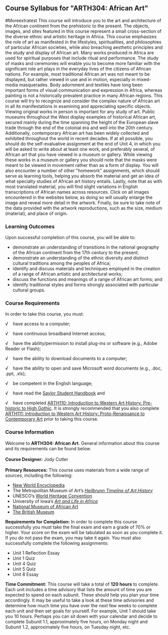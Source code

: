 Course Syllabus for "ARTH304: African Art"
------------------------------------------
#Moreextratest
This course will introduce you to the art and architecture of the
African continent from the prehistoric to the present. The objects,
images, and sites featured in this course represent a small
cross-section of the diverse ethnic and artistic heritage in Africa.
This course emphasizes the role of art as manifested in the lifestyles,
spiritualities, and philosophies of particular African societies, while
also breaching aesthetic principles and the study and display of African
art. Many works produced in Africa are used for spiritual purposes that
include ritual and performance. The study of masks and ceremonies will
enable you to become more familiar with the significant role art plays
in the everyday lives of the citizens of African nations. For example,
most traditional African art was not meant to be displayed, but rather
viewed in use and in motion, especially in mixed-media masquerades. Body
adornment and textiles have long been important forms of visual
communication and expression in Africa, whereas painting is not a
historically prevalent practice in many African regions. This course
will try to recognize and consider the complex nature of African art in
all its manifestations in examining and appreciating specific objects.
Viewing original works in person is important for any study of art.
Public museums throughout the West display examples of historical
African art, secured mainly during the time spanning the height of the
European slave trade through the end of the colonial era and well into
the 20th century. Additionally, contemporary African art has been widely
collected and exhibited throughout the world in recent decades. If at
all possible, you should do the self-evaluative assignment at the end of
Unit 4, in which you will be asked to write about at least one work, and
preferably several, of African art that you have viewed in a museum or
gallery. While viewing these works in a museum or gallery you should
note that the masks were meant to be viewed in movement rather than as a
form of display. You will also encounter a number of other "homework"
assignments, which should serve as learning tools, helping you absorb
the material and get an idea of what specialty studies of African art
history entails. Lastly, note that as with most translated material, you
will find slight variations in English transcriptions of African names
across resources. Click on all images encountered in the websites below,
as doing so will usually enlarge the image and reveal more detail in the
artwork. Finally, be sure to take note of the data provided with the
artwork reproductions, such as the size, medium (material), and place of
origin.

### Learning Outcomes

Upon successful completion of this course, you will be able to:  

-   demonstrate an understanding of transitions in the national
    geography of the African continent from the 17th century to the
    present;
-   demonstrate an understanding of the ethnic diversity and distinct
    cultural traditions among the peoples of Africa;
-   identify and discuss materials and techniques employed in the
    creation of a range of African artistic and architectural works;
-   discuss the functions and meanings of a range of African art forms;
    and
-   identify traditional styles and forms strongly associated with
    particular cultural groups.

### Course Requirements

In order to take this course, you must:  
  
 √    have access to a computer;  
  
 √    have continuous broadband Internet access;  
  
 √    have the ability/permission to install plug-ins or software (e.g.,
Adobe Reader or Flash);  
  
 √    have the ability to download documents to a computer;  
  
 √    have the ability to open and save Microsoft word documents (e.g.,
.doc, .ppt, .xls);  
  
 √    be competent in the English language;  
  
 √    have read the [Saylor Student
Handbook](http://www.saylor.org/site/wp-content/uploads/2012/05/Saylor-StudentHandbook.pdf) and  
  
 √    have completed [ARTH110: Introduction to Western Art History:
Pre-historic to High Gothic](http://www.saylor.org/courses/arth110/). It
is strongly recommended that you also complete [ARTH111: Introduction to
Western Art History: Proto-Renaissance to Contemporary
Art](http://www.saylor.org/courses/arth111/) prior to taking this
course.

### Course Information

Welcome to **ARTH304: African Art**. General information about this
course and its requirements can be found below.  
    
 **Course Designer:** Jody Cutler  
    
 **Primary Resources:** This course uses materials from a wide range of
sources, including the following: 

-   [New World
    Encyclopedia](http://www.newworldencyclopedia.org/entry/Info:Main_Page)
-   The Metropolitan Museum of Art’s *[Heilbrunn Timeline of Art
    History](http://www.metmuseum.org/toah/)*
-   UNESCO’s [World Heritage Convention](http://whc.unesco.org/)
-   University of Iowa’s *[Art and Life in
    Africa](http://www.uiowa.edu/~africart/)*
-   [National Museum of African Art](http://www.nmafa.si.edu/)
-   [The British Museum](http://www.britishmuseum.org/)

**Requirements for Completion:** In order to complete this course
successfully you must take the final exam and earn a grade of 70% or
higher. Your score on the exam will be tabulated as soon as you complete
it. If you do not pass the exam, you may take it again. You must also
successfully complete the following assignments:

-   Unit 1 Reflection Essay
-   Unit 1 Quiz
-   Unit 4 Quiz
-   Unit 5 Quiz
-   Unit 8 Essay

**Time Commitment:** This course will take a total of **120 hours** to
complete. Each unit includes a time advisory that lists the amount of
time you are expected to spend on each subunit. These should help you
plan your time accordingly. It may be useful to take a look at these
time advisories and determine how much time you have over the next few
weeks to complete each unit and then set goals for yourself. For
example, Unit 1 should take you 10 hours. Perhaps you can sit down with
your calendar and decide to complete Subunit 1.1, approximately five
hours, on Monday night and Subunit 1.2, approximately five hours, on
Tuesday night, etc.  
    

